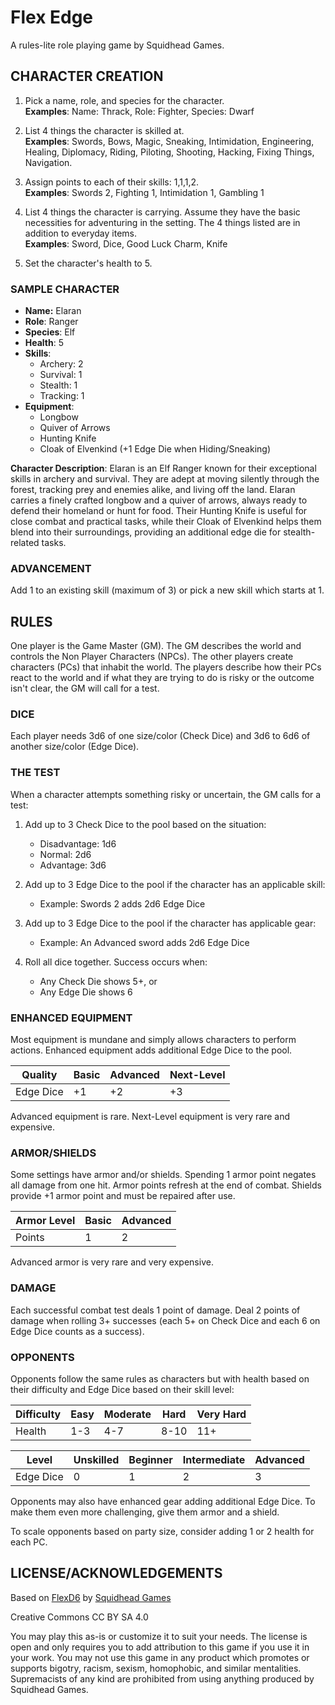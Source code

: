 # Flex Edge
A rules-lite role playing game by Squidhead Games.

## CHARACTER CREATION
1. Pick a name, role, and species for the character.  
   **Examples**: Name: Thrack, Role: Fighter, Species: Dwarf
2. List 4 things the character is skilled at.  
   **Examples**: Swords, Bows, Magic, Sneaking, Intimidation,
   Engineering, Healing, Diplomacy, Riding, Piloting, Shooting,
   Hacking, Fixing Things, Navigation.

3. Assign points to each of their skills: 1,1,1,2.  
   **Examples**: Swords 2, Fighting 1, Intimidation 1, Gambling 1

4. List 4 things the character is carrying. Assume they have the basic
   necessities for adventuring in the setting. The 4 things listed are
   in addition to everyday items.  
   **Examples**: Sword, Dice, Good Luck Charm, Knife

6. Set the character's health to 5.

### SAMPLE CHARACTER

- **Name:** Elaran
- **Role**: Ranger
- **Species**: Elf
- **Health**: 5
- **Skills**:
  - Archery: 2
  - Survival: 1
  - Stealth: 1
  - Tracking: 1
- **Equipment**:
  - Longbow
  - Quiver of Arrows
  - Hunting Knife
  - Cloak of Elvenkind (+1 Edge Die when Hiding/Sneaking)

**Character Description**:
Elaran is an Elf Ranger known for their exceptional skills in archery and survival. They are adept at moving silently through the forest, tracking prey and enemies alike, and living off the land. Elaran carries a finely crafted longbow and a quiver of arrows, always ready to defend their homeland or hunt for food. Their Hunting Knife is useful for close combat and practical tasks, while their Cloak of Elvenkind helps them blend into their surroundings, providing an additional edge die for stealth-related tasks.

### ADVANCEMENT
Add 1 to an existing skill (maximum of 3) or pick a new skill which 
starts at 1.

## RULES
One player is the Game Master (GM). The GM describes the world and controls 
the Non Player Characters (NPCs). The other players create characters (PCs) 
that inhabit the world. The players describe how their PCs react to the world 
and if what they are trying to do is risky or the outcome isn't clear, the GM 
will call for a test.

### DICE
Each player needs 3d6 of one size/color (Check Dice) and 3d6 to 6d6 of another 
size/color (Edge Dice).

### THE TEST
When a character attempts something risky or uncertain, the GM calls for a 
test:

1. Add up to 3 Check Dice to the pool based on the situation:
   - Disadvantage: 1d6
   - Normal: 2d6
   - Advantage: 3d6

2. Add up to 3 Edge Dice to the pool if the character has an applicable skill:
   - Example: Swords 2 adds 2d6 Edge Dice

3. Add up to 3 Edge Dice to the pool if the character has applicable gear:
   - Example: An Advanced sword adds 2d6 Edge Dice

4. Roll all dice together. Success occurs when:
   - Any Check Die shows 5+, or
   - Any Edge Die shows 6

### ENHANCED EQUIPMENT
Most equipment is mundane and simply allows characters to perform actions. Enhanced 
equipment adds additional Edge Dice to the pool.

| Quality    | Basic | Advanced | Next-Level |
|------------|-------|----------|------------|
| Edge Dice  | +1    | +2       | +3         |

Advanced equipment is rare. Next-Level equipment is very rare and expensive.

### ARMOR/SHIELDS
Some settings have armor and/or shields. Spending 1 armor point negates all damage 
from one hit. Armor points refresh at the end of combat. Shields provide +1 armor 
point and must be repaired after use.

| Armor Level | Basic | Advanced |
|-------------|-------|----------|
| Points      | 1     | 2        |

Advanced armor is very rare and very expensive.

### DAMAGE
Each successful combat test deals 1 point of damage. Deal 2 points of damage when 
rolling 3+ successes (each 5+ on Check Dice and each 6 on Edge Dice counts as a 
success).

### OPPONENTS
Opponents follow the same rules as characters but with health based on their 
difficulty and Edge Dice based on their skill level:

| Difficulty  | Easy      | Moderate  | Hard        | Very Hard |
|-------------|-----------|-----------|-------------|-----------|
| Health      | 1-3       | 4-7       | 8-10        | 11+       |

| Level       | Unskilled | Beginner  | Intermediate| Advanced  |
|-------------|-----------|-----------|-------------|-----------|
| Edge Dice   | 0         | 1         | 2           | 3         |

Opponents may also have enhanced gear adding additional Edge Dice. To make them
even more challenging, give them armor and a shield.

To scale opponents based on party size, consider adding 1 or 2 health for each PC.

## LICENSE/ACKNOWLEDGEMENTS
Based on [FlexD6](https://squidhead-games.itch.io/flexd6) by [Squidhead Games](https://squidhead-games.itch.io)

Creative Commons CC BY SA 4.0

You may play this as-is or customize it to suit your needs. The license is open and 
only requires you to add attribution to this game if you use it in your work. You may 
not use this game in any product which promotes or supports bigotry, racism, sexism, 
homophobic, and similar mentalities. Supremacists of any kind are prohibited from using 
anything produced by Squidhead Games.
